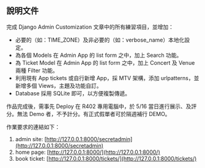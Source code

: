 ## 說明文件

完成 Django Admin Customization 文章中的所有練習項目，並增加：
- 必要的（如：TIME_ZONE）及非必要的（如：verbose_name）本地化設定。
- 為各個 Models 在 Admin App 的 list form 之中，加上 Search 功能。
- 為 Ticket Model 在 Admin App 的 list form 之中，加上 Concert 及 Venue 兩種 Filter 功能。
- 利用現有 App tickets 或自行新增 App，採 MTV 架構，添加 urlpatterns，並新增多個 Views，主題及功能自訂。
- Database 採用 SQLite 即可，以方便複製傳遞。

作品完成後，需事先 Deploy 在 R402 專用電腦中，於 5/16 當日進行展示、及評分。無法 Demo 者，不予計分。有正式假單者可於隔週補行 DEMO。

作業要求的連結如下：
1. admin site: [http://127.0.0.1:8000/secretadmin](http://127.0.0.1:8000/secretadmin)
2. home page: [http://127.0.0.1:8000/](http://127.0.0.1:8000/)
3. book ticket: [http://127.0.0.1:8000/tickets/](http://127.0.0.1:8000/tickets/)
